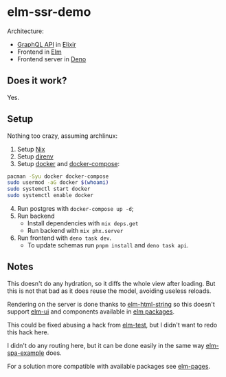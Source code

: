 # elm-ssr-demo

Architecture:

- [GraphQL API](https://graphql.org/) in [Elixir](https://elixir-lang.org/)
- Frontend in [Elm](https://elm-lang.org/)
- Frontend server in [Deno](https://deno.com/)

## Does it work?

Yes.

## Setup

Nothing too crazy, assuming archlinux:

1. Setup [Nix](https://wiki.archlinux.org/title/Nix)
2. Setup [direnv](https://direnv.net/)
3. Setup [docker](https://wiki.archlinux.org/title/docker) and [docker-compose](https://archlinux.org/packages/?name=docker-compose):
```bash
pacman -Syu docker docker-compose 
sudo usermod -aG docker $(whoami)
sudo systemctl start docker
sudo systemctl enable docker
```
4. Run postgres with `docker-compose up -d`;
5. Run backend
    - Install dependencies with `mix deps.get`
    - Run backend with `mix phx.server`
6. Run frontend with `deno task dev`.
    - To update schemas run `pnpm install` and `deno task api`.

## Notes

This doesn't do any hydration, so it diffs the whole view after loading. But this is not that bad as it does reuse the model, avoiding useless reloads.

Rendering on the server is done thanks to [elm-html-string](https://github.com/zwilias/elm-html-string) so this doesn't support [elm-ui](https://package.elm-lang.org/packages/mdgriffith/elm-ui/latest/) and components available in [elm packages](https://package.elm-lang.org/).

This could be fixed abusing a hack from [elm-test](https://github.com/elm-explorations/test/blob/master/src/Elm/Kernel/HtmlAsJson.js), but I didn't want to redo this hack here.

I didn't do any routing here, but it can be done easily in the same way [elm-spa-example](https://github.com/rtfeldman/elm-spa-example/blob/master/src/Route.elm) does.

For a solution more compatible with available packages see [elm-pages](https://github.com/dillonkearns/elm-pages).
